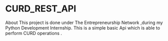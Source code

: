 # CURD_REST_API
About This project is done under The Entrepreneurship Network ,during my Python Development Internship. This is a simple basic Api which is able to perform CURD operations .
